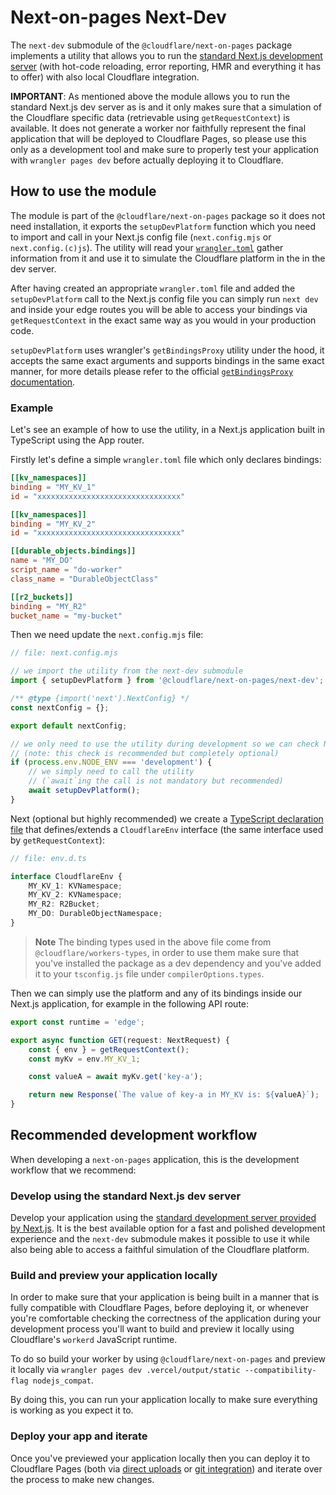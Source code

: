 # Next-on-pages Next-Dev

The `next-dev` submodule of the `@cloudflare/next-on-pages` package implements a utility that allows you to run the [standard Next.js development server](https://nextjs.org/docs/app/api-reference/next-cli#development) (with hot-code reloading, error reporting, HMR and everything it has to offer) with also local Cloudflare integration.

**IMPORTANT**: As mentioned above the module allows you to run the standard Next.js dev server as is and it only makes sure that a simulation of the Cloudflare specific data (retrievable using `getRequestContext`) is available. It does not generate a worker nor faithfully represent the final application that will be deployed to Cloudflare Pages, so please use this only as a development tool and make sure to properly test your application with `wrangler pages dev` before actually deploying it to Cloudflare.

## How to use the module

The module is part of the `@cloudflare/next-on-pages` package so it does not need installation, it exports the `setupDevPlatform` function which you need to import and call in your Next.js config file (`next.config.mjs` or `next.config.(c)js`). The utility will read your [`wrangler.toml`](https://developers.cloudflare.com/workers/wrangler/configuration/) gather information from it and use it to simulate the Cloudflare platform in the in the dev server.

After having created an appropriate `wrangler.toml` file and added the `setupDevPlatform` call to the Next.js config file you can simply run `next dev` and inside your edge routes you will be able to access your bindings via `getRequestContext` in the exact same way as you would in your production code.

`setupDevPlatform` uses wrangler's `getBindingsProxy` utility under the hood, it accepts the same exact arguments and supports bindings in the same exact manner, for more details please refer to the official [`getBindingsProxy` documentation](https://developers.cloudflare.com/workers/wrangler/api/#getbindingsproxy).

### Example

Let's see an example of how to use the utility, in a Next.js application built in TypeScript using the App router.

Firstly let's define a simple `wrangler.toml` file which only declares bindings:

```toml
[[kv_namespaces]]
binding = "MY_KV_1"
id = "xxxxxxxxxxxxxxxxxxxxxxxxxxxxxxxx"

[[kv_namespaces]]
binding = "MY_KV_2"
id = "xxxxxxxxxxxxxxxxxxxxxxxxxxxxxxxx"

[[durable_objects.bindings]]
name = "MY_DO"
script_name = "do-worker"
class_name = "DurableObjectClass"

[[r2_buckets]]
binding = "MY_R2"
bucket_name = "my-bucket"
```

Then we need update the `next.config.mjs` file:

```js
// file: next.config.mjs

// we import the utility from the next-dev submodule
import { setupDevPlatform } from '@cloudflare/next-on-pages/next-dev';

/** @type {import('next').NextConfig} */
const nextConfig = {};

export default nextConfig;

// we only need to use the utility during development so we can check NODE_ENV
// (note: this check is recommended but completely optional)
if (process.env.NODE_ENV === 'development') {
	// we simply need to call the utility
	// (`await`ing the call is not mandatory but recommended)
	await setupDevPlatform();
}
```

Next (optional but highly recommended) we create a [TypeScript declaration file](https://www.typescriptlang.org/docs/handbook/2/type-declarations.html) that defines/extends a `CloudflareEnv` interface (the same interface used by `getRequestContext`):

```ts
// file: env.d.ts

interface CloudflareEnv {
	MY_KV_1: KVNamespace;
	MY_KV_2: KVNamespace;
	MY_R2: R2Bucket;
	MY_DO: DurableObjectNamespace;
}
```

> **Note**
> The binding types used in the above file come from `@cloudflare/workers-types`, in order to use them make sure that you've installed the package as a dev dependency and you've added it to your `tsconfig.js` file under `compilerOptions.types`.

Then we can simply use the platform and any of its bindings inside our Next.js application, for example in the following API route:

```ts
export const runtime = 'edge';

export async function GET(request: NextRequest) {
	const { env } = getRequestContext();
	const myKv = env.MY_KV_1;

	const valueA = await myKv.get('key-a');

	return new Response(`The value of key-a in MY_KV is: ${valueA}`);
}
```

## Recommended development workflow

When developing a `next-on-pages` application, this is the development workflow that we recommend:

### Develop using the standard Next.js dev server

Develop your application using the [standard development server provided by Next.js](https://nextjs.org/docs/getting-started/installation#run-the-development-server). It is the best available option for a fast and polished development experience and the `next-dev` submodule makes it possible to use it while also being able to access a faithful simulation of the Cloudflare platform.

### Build and preview your application locally

In order to make sure that your application is being built in a manner that is fully compatible with Cloudflare Pages, before deploying it, or whenever you're comfortable checking the correctness of the application during your development process you'll want to build and preview it locally using Cloudflare's `workerd` JavaScript runtime.

To do so build your worker by using `@cloudflare/next-on-pages` and preview it locally via `wrangler pages dev .vercel/output/static --compatibility-flag nodejs_compat`.

By doing this, you can run your application locally to make sure everything is working as you expect it to.

### Deploy your app and iterate

Once you've previewed your application locally then you can deploy it to Cloudflare Pages (both via [direct uploads](https://developers.cloudflare.com/pages/get-started/direct-upload/) or [git integration](https://developers.cloudflare.com/pages/configuration/git-integration/)) and iterate over the process to make new changes.
